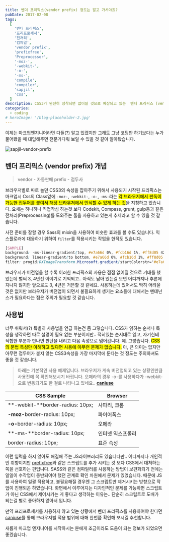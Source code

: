 ```yaml
---
title: 벤더 프리픽스(vendor prefix) 정도는 알고 가셔야죠?
pubDate: 2017-02-08
tags:
  [
    '벤더 프리픽스',
    '프리프로세서',
    '전처리',
    '컴파일',
    'vendor prefix',
    'prefixfree',
    'Preprocessor',
    '-moz-',
    '-webkit-',
    '-o-',
    '-ms-',
    'compile',
    'compiler',
    'sapjil',
    'css',
  ]
description: CSS3가 완전히 정착되면 없어질 것으로 예상되고 있는  벤더 프리픽스 (vendor prefix)는 각각의 브라우저에서 판독이 가능한 접두어를 붙여서 해당 브라우저에서 인식할 수 있게 하는 것을 지칭하고 있습니다. 개념과 사용법에 대하여 알아 보았습니다.
categories:
  - coding
# heroImage: '/blog-placeholder-2.jpg'
---
```


이제는 마크업엔지니어라면 다들(?) 알고 있겠지만 그래도 그냥 코딩만 하기보다는 누가 물어봤을 때 대답해주면 전문가다워 보일 수 있을 것 같아 알아봤습니다.

![sapjil-vendor-prefix](https://live.staticflickr.com/65535/32873585537_16ee51cf60_c.jpg)

## 벤더 프리픽스 (vendor prefix) 개념

> vendor - 자동판매
> prefix - 접두사

브라우저별로 따로 놀던 CSS3의 속성을 잡아주기 위해서 사용되기 시작된 프리픽스는 마크업시 Css의 Class앞에 `-moz-`, `-webkit-`, `-o-`, `-ms-`라는 <mark>각 브라우저에서 판독이 가능한 접두어를 붙여서 해당 브라우저에서 인식할 수 있게 하는 것</mark>을 지칭하고 있습니다. 요새는 하나하나 직접작성 하는것 보다 Codekit, Compass, grunt, gulp등과 같은 전처리(Preprocessing)를 도와주는 툴을 사용하고 있는게 추세라고 할 수 있을 것 같습니다.

사전 준비를 잘할 경우 Sass의 mixin을 사용하여 비슷한 효과를 볼 수도 있습니다. 익스플로러에 대응하기 위하여 `filter`를 적용시키는 작업을 한적도 있습니다.

```css
[SAMPLE]
background: -ms-linear-gradient(top, #e7a66d 0%, #fcb16d 1%, #ff8d05 42%, #ffc450 100%);
background: linear-gradient(to bottom, #e7a66d 0%, #fcb16d 1%, #ff8d05 42%, #ffc450 100%);
filter: progid:DXImageTransform.Microsoft.gradient(startColorstr='#e7a66d', endColorstr='#ffc450', GradientType=0);
```

브라우저가 버전업을 할 수록 이러한 프리픽스의 사용은 점점 없어질 것으로 기대를 했었는데 벌써 3, 4년전 이야기로 기억되고.. 아직도 남아 있는걸 보면 어디까지나 추론에 지나지 않지만 앞으로도 3, 4년은 거뜬할 것 같네요. 사용하는데 있어서도 딱히 어려울것은 없지만 브라우저가 버전업이 되면서 불필요하게 생기는 요소들에 대해서는 멘테넌스가 필요하다는 점은 주의가 필요할 것 같습니다.

## 사용법

너무 쉬워서(?) 특별히 사용법을 언급 하는건 좀 그렇습니다.
CSS가 읽히는 순서나 특성을 생각하면 따로 설명이 필요 없는 부분이지만..
적혀있는 순서대로 읽고, 자기한테 적합한 부분과 만나면 판단을 내리고 다음 속성으로 넘어갑니다.
예. 그렇습니다. <mark>CSS의 문법 특성만 이해하고 있다면 사용에 아무런 문제가 없습니다.</mark>
아, 큰 의미는 없지만 아무런 접두어가 붙지 않는 CSS3속성을 가장 마지막에 둔다는 것 정도는 주의하셔도 좋을 것 같습니다.

> 아래는 기본적인 사용 예제입니다. 브라우저가 계속 버전업되고 있는 상황인만큼 사용전에 꼭 확인해보시기 바랍니다. 오페라의 경우 -o-를 사용하다가 -webkit-으로 변동되기도 한 걸로 나타나고 있네요.. **[caniuse](http://caniuse.com/#feat=matchesselector)**

| CSS Sample                       | Browser           |
| -------------------------------- | ----------------- |
| **-webkit-**border-radius: 10px; | 사파리, 크롬      |
| **-moz-**​border-radius: 10px;   | 파이어폭스        |
| **-o-**​border-radius: 10px;     | 오페라            |
| **-ms-**border-radius: 10px;     | 인터넷 익스프롤러 |
| border-radius: 10px;             | 표준 속성         |

이런 입력을 하지 않아도 해결해 주는 JS라이브러리도 있습니다만.. 어디까지나 개인적인 취향이지만 [prefixfree](http://leaverou.github.io/prefixfree/)와 같은 스크립트를 추가 시키는 것 보다 CSS에서 대처하는 쪽을 선호하는 편입니다. SASS와 같은 컴파일러를 사용하는 방법이 보편화되기 전에는 일일이 수작업이 동반되어야 했던 관계로 확인 차원에서 문제가 있었습니다. 때문에 JS를 사용하여 일괄 적용하고, 불필요해질 경우엔 그 스크립트만 제거시키는 방향으로 작업이 진행되곤 하였습니다. 화면에서 이루어지는 디자인적인 문제를 가능하면 스크립트가 아닌 CSS에서 제어시키는 게 좋다고 생각하는 이유는.. 단순히 스크립트로 도배가 되는걸 별로 좋아하지 않아서 입니다.

만약 프리프로세서를 사용하지 않고 있는 상황에서 벤더 프리픽스를 사용하여야 한다면 [caniuse](http://caniuse.com/)를 통해 브라우저별 적용 범위에 대해 한번쯤 확인해 보시길 추천합니다.

새롭게 마크업 엔지니어를 시작하시는 분에게 조금이라도 도움이 되는 정보가 되었으면 좋겠습니다.
